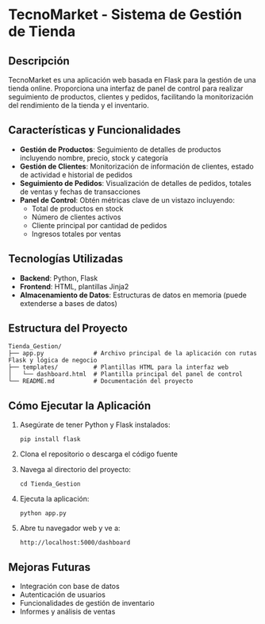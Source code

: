 # TecnoMarket - Sistema de Gestión de Tienda

## Descripción
TecnoMarket es una aplicación web basada en Flask para la gestión de una tienda online. Proporciona una interfaz de panel de control para realizar seguimiento de productos, clientes y pedidos, facilitando la monitorización del rendimiento de la tienda y el inventario.

## Características y Funcionalidades
- **Gestión de Productos**: Seguimiento de detalles de productos incluyendo nombre, precio, stock y categoría
- **Gestión de Clientes**: Monitorización de información de clientes, estado de actividad e historial de pedidos
- **Seguimiento de Pedidos**: Visualización de detalles de pedidos, totales de ventas y fechas de transacciones
- **Panel de Control**: Obtén métricas clave de un vistazo incluyendo:
  - Total de productos en stock
  - Número de clientes activos
  - Cliente principal por cantidad de pedidos
  - Ingresos totales por ventas

## Tecnologías Utilizadas
- **Backend**: Python, Flask
- **Frontend**: HTML, plantillas Jinja2
- **Almacenamiento de Datos**: Estructuras de datos en memoria (puede extenderse a bases de datos)

## Estructura del Proyecto
```
Tienda_Gestion/
├── app.py              # Archivo principal de la aplicación con rutas Flask y lógica de negocio
├── templates/          # Plantillas HTML para la interfaz web
│   └── dashboard.html  # Plantilla principal del panel de control
└── README.md           # Documentación del proyecto
```

## Cómo Ejecutar la Aplicación
1. Asegúrate de tener Python y Flask instalados:
   ```
   pip install flask
   ```

2. Clona el repositorio o descarga el código fuente

3. Navega al directorio del proyecto:
   ```
   cd Tienda_Gestion
   ```

4. Ejecuta la aplicación:
   ```
   python app.py
   ```

5. Abre tu navegador web y ve a:
   ```
   http://localhost:5000/dashboard
   ```

## Mejoras Futuras
- Integración con base de datos
- Autenticación de usuarios
- Funcionalidades de gestión de inventario
- Informes y análisis de ventas

